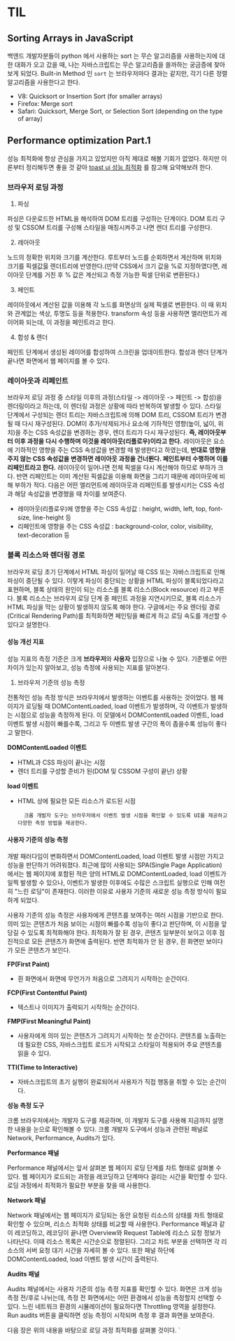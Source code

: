 # TIL

## Sorting Arrays in JavaScript

백엔드 개발자분들이 python 에서 사용하는 sort 는 무슨 알고리즘을 사용하는지에 대한 대화가 오고 갔을 때, 나는 자바스크립트는 무슨 알고리즘을 쓸까하는 궁금증에 찾아보게 되었다.
Built-in Method 인 `sort` 는 브라우저마다 결과는 같지만, 각기 다른 정렬 알고리즘을 사용한다고 한다.

- V8: Quicksort or Insertion Sort (for smaller arrays)
- Firefox: Merge sort
- Safari: Quicksort, Merge Sort, or Selection Sort (depending on the type of array)

## Performance optimization Part.1

성능 최적화에 항상 관심을 가지고 있었지만 아직 제대로 해볼 기회가 없었다. 하지만 이론부터 정리해두면 좋을 것 같아 [toast ui 성능 최적화](https://ui.toast.com/fe-guide/ko_PERFORMANCE/) 를 참고해 요약해보려 한다.

### 브라우저 로딩 과정

1. 파싱

파싱은 다운로드한 HTML을 해석하여 DOM 트리를 구성하는 단계이다. DOM 트리 구성 및 CSSOM 트리를 구성해 스타일을 매칭시켜주고 나면 렌더 트리를 구성한다.

2. 레아아웃

노드의 정확한 위치와 크기를 계산한다. 루트부터 노드를 순회하면서 게산하며 위치와 크기를 픽셀값읋 렌더트리에 반영한다.(만약 CSS에서 크기 값을 %로 지정하였다면, 레이아웃 단계를 거친 후 % 값은 계산되고 측정 가능한 픽셀 단위로 변환된다.)

3. 페인트

레이아웃에서 계산된 값을 이용해 각 노드를 화면상의 실제 픽셀로 변환한다. 이 때 위치와 관계없는 색상, 투명도 등을 적용한다. transform 속성 등을 사용하면 엘리먼트가 레이어화 되는데, 이 과정을 페인트라고 한다.

4. 합성 & 렌더

페인트 단계에서 생성된 레이어를 합성하여 스크린을 업데이트한다. 합성과 렌더 단계가 끝나면 화면에서 웹 페이지를 볼 수 있다.

### 레이아웃과 리페인트

브라우저 로딩 과정 중 스타일 이후의 과정(스타일 -> 레이아웃 -> 페인트 -> 합성)을 렌더링이라고 하는데, 이 렌더링 과정은 상황에 따라 반복하여 발생할 수 있다. 스타일 단계에서 구성되는 렌더 트리는 자바스크립트에 의해 DOM 트리, CSSOM 트리가 변경될 때 다시 재구성된다. DOM이 추가/삭제되거나 요소에 기하적인 영향(높이, 넓이, 위치)을 주는 CSS 속성값을 변경하는 경우, 렌더 트리가 다시 재구성된다. **즉, 레이아웃부터 이후 과정을 다시 수행하며 이것을 레이아웃(리플로우)이라고 한다.** 레이아웃은 요소에 기하적인 영향을 주는 CSS 속성값을 변경할 때 발생한다고 하였는데, **반대로 영향을 주지 않는 CSS 속성값을 변경하면 레이아웃 과정을 건너뛴다. 페인트부터 수행하며 이를 리페인트라고 한다.**
레이아웃이 일어나면 전체 픽셀을 다시 계산해야 하므로 부하가 크다. 반면 리페인트는 이미 계산된 픽셀값을 이용해 화면을 그리기 때문에 레이아웃에 비해 부하가 적다. 다음은 어떤 엘리먼트에 레이아웃과 리페인트를 발생시키는 CSS 속성과 해당 속성값을 변경했을 때 차이를 보여준다.

- 레이아웃(리플로우)에 영향을 주는 CSS 속성값 : height, width, left, top, font-size, line-height 등
- 리페인트에 영향을 주는 CSS 속성값 : background-color, color, visibility, text-decoration 등

### 블록 리소스와 렌더링 경로

브라우저 로딩 초기 단계에서 HTML 파싱이 일어날 때 CSS 또는 자바스크립트로 인해 파싱이 중단될 수 있다. 이렇게 파싱이 중단되는 상황을 HTML 파싱이 블록되었다라고 표현하며, 블록 상태의 원인이 되는 리소스를 블록 리소스(Block resource) 라고 부른다. 블록 리소스는 브라우저 로딩 단계 중 페인트 과정을 지연시키므로, 블록 리소스가 HTML 파싱을 막는 상황이 발생하지 않도록 해야 한다. 구글에서는 주요 렌더링 경로(Critical Rendering Path)를 최적화하면 페인팅을 빠르게 하고 로딩 속도를 개선할 수 있다고 설명한다.

#### 성능 개선 지표

성능 지표의 측정 기준은 크게 **브라우저**와 **사용자** 입장으로 나눌 수 있다. 기준별로 어떤 차이가 있는지 알아보고, 성능 측정에 사용되는 지표를 알아본다.

1. 브라우저 기준의 성능 측정

전통적인 성능 측정 방식은 브라우저에서 발생하는 이벤트를 사용하는 것이었다. 웹 페이지가 로딩될 때 DOMContentLoaded, load 이벤트가 발생하며, 각 이벤트가 발생하는 시점으로 성능을 측정하게 된다. 이 모델에서 DOMContentlLoaded 이벤트, load 이벤트 발생 시점이 빠를수록, 그리고 두 이벤트 발생 구간의 폭이 좁을수록 성능이 좋다고 말한다.

**DOMContentLoaded 이벤트**

- HTML과 CSS 파싱이 끝나는 시점
- 렌더 트리를 구성할 준비가 된(DOM 및 CSSOM 구성이 끝난) 상황

**load 이벤트**

- HTML 상에 필요한 모든 리소스가 로드된 시점

        크롬 개발자 도구는 브라우저에서 이벤트 발생 시점을 확인할 수 있도록 UI를 제공하고 다양한 측정 방법을 제공한다.

#### 사용자 기준의 성능 측정

개발 패러다임이 변화하면서 DOMContentLoaded, load 이벤트 발생 시점만 가지고 성능을 판단하기 어려워졌다. 최근에 많이 사용되는 SPA(Single Page Application)에서는 웹 페이지에 포함된 적은 양의 HTML로 DOMContentLoaded, load 이벤트가 일찍 발생할 수 있으나, 이벤트가 발생한 이후에도 수많은 스크립트 실행으로 인해 여전히 "느린 로딩"이 존재한다. 이러한 이유로 사용자 기준의 새로운 성능 측정 방식이 필요하게 되었다.

사용자 기준의 성능 측정은 사용자에게 콘텐츠를 보여주는 여러 시점을 기반으로 한다. 의미 있는 콘텐츠가 처음 보이는 시점이 빠를수록 성능이 좋다고 판단하며, 이 시점을 앞당길 수 있도록 최적화해야 한다. 최적화가 잘 된 경우, 콘텐츠 일부분이 보이고 이후 점진적으로 모든 콘텐츠가 화면에 출력된다. 반면 최적화가 안 된 경우, 흰 화면만 보이다가 모든 콘텐츠가 보인다.

**FP(First Paint)**

- 흰 화면에서 화면에 무언가가 처음으로 그려지기 시작하는 순간이다.

**FCP(First Contentful Paint)**

- 텍스트나 이미지가 출력되기 시작하는 순간이다.

**FMP(First Meaningful Paint)**

- 사용자에게 의미 있는 콘텐츠가 그려지기 시작하는 첫 순간이다. 콘텐츠를 노출하는데 필요한 CSS, 자바스크립트 로드가 시작되고 스타일이 적용되어 주요 콘텐츠를 읽을 수 있다.

**TTI(Time to Interactive)**

- 자바스크립트의 초기 실행이 완료되어서 사용자가 직접 행동을 취할 수 있는 순간이다.

**성능 측정 도구**

크롬 브라우저에서는 개발자 도구를 제공하며, 이 개발자 도구를 사용해 지금까지 설명한 내용을 눈으로 확인해볼 수 있다. 크롬 개발자 도구에서 성능과 관련된 패널로 Network, Performance, Audits가 있다.

**Performance 패널**

Performance 패널에서는 앞서 살펴본 웹 페이지 로딩 단계를 차트 형태로 살펴볼 수 있다. 웹 페이지가 로드되는 과정을 레코딩하고 단계마다 걸리는 시간을 확인할 수 있다. 로딩 과정에서 최적화가 필요한 부분을 찾을 때 사용한다.

**Network 패널**

Network 패널에서는 웹 페이지가 로딩되는 동안 요청된 리소스의 상태를 차트 형태로 확인할 수 있으며, 리소스 최적화 상태를 비교할 때 사용한다. Performance 패널과 같이 레코딩하고, 레코딩이 끝나면 Overview와 Request Table에 리소스 요청 정보가 나타난다. 이때 리소스 목록은 시간순으로 정렬된다. 그리고 차트 부분을 선택하면 각 리소스의 서버 요청 대기 시간을 자세히 볼 수 있다. 또한 패널 하단에 DOMContentLoaded, load 이벤트 발생 시간이 출력된다.

**Audits 패널**

Audits 패널에서는 사용자 기준의 성능 측정 지표를 확인할 수 있다. 화면은 크게 성능 측정 전/후로 나뉘는데, 측정 전 화면에서는 어떤 환경에서 성능을 측정할지 선택할 수 있다. 느린 네트워크 환경의 시뮬레이션이 필요하다면 Throttling 영역을 설정한다. Run audits 버튼을 클릭하면 성능 측정이 시작되며 측정 후 결과 화면을 보여준다.

다음 장은 위의 내용을 바탕으로 로딩 과정 최적화를 살펴볼 것이다.
`
